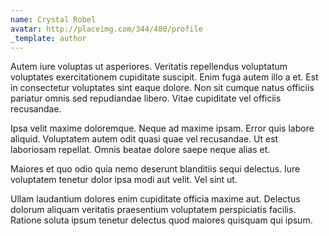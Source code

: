 ```yaml
---
name: Crystal Robel
avatar: http://placeimg.com/344/480/profile
_template: author
---
```

Autem iure voluptas ut asperiores. Veritatis repellendus voluptatum voluptates exercitationem cupiditate suscipit. Enim fuga autem illo a et. Est in consectetur voluptates sint eaque dolore. Non sit cumque natus officiis pariatur omnis sed repudiandae libero. Vitae cupiditate vel officiis recusandae.
  
Ipsa velit maxime doloremque. Neque ad maxime ipsam. Error quis labore aliquid. Voluptatem autem odit quasi quae vel recusandae. Ut est laboriosam repellat. Omnis beatae dolore saepe neque alias et.
  
Maiores et quo odio quia nemo deserunt blanditiis sequi delectus. Iure voluptatem tenetur dolor ipsa modi aut velit. Vel sint ut.
  
Ullam laudantium dolores enim cupiditate officia maxime aut. Delectus dolorum aliquam veritatis praesentium voluptatem perspiciatis facilis. Ratione soluta ipsum tenetur delectus quod maiores quisquam qui ipsum.
